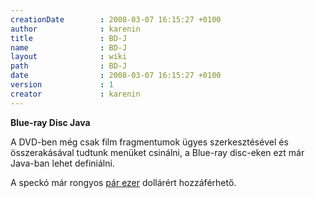 ```yaml
---
creationDate        : 2008-03-07 16:15:27 +0100 
author              : karenin 
title               : BD-J 
name                : BD-J 
layout              : wiki 
path                : BD-J 
date                : 2008-03-07 16:15:27 +0100 
version             : 1 
creator             : karenin 
---
```

__Blue-ray Disc Java__

A DVD-ben még csak film fragmentumok ügyes szerkesztésével és összerakásával tudtunk menüket csinálni, a Blue-ray disc-eken ezt már Java-ban lehet definiálni.

A speckó már rongyos [pár ezer](http://forums.java.net/jive/thread.jspa?messageID=262841&tstart=0#262841) dollárért hozzáférhető.

